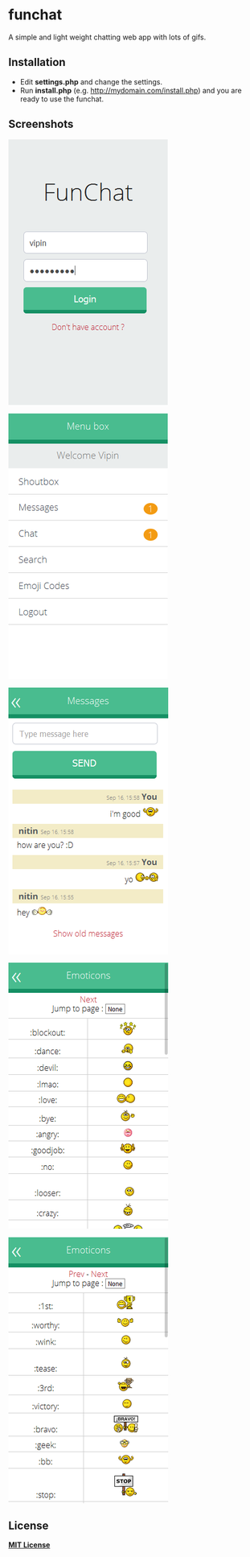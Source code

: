 # funchat
A simple and light weight chatting web app with lots of gifs.

## Installation

* Edit **settings.php** and change the settings.
* Run **install.php** (e.g. http://mydomain.com/install.php) and you are ready to use the funchat.

## Screenshots

![login page](https://github.com/vipinbathaw/funchat/blob/master/screenshots/login-page.png?raw=true)

![menu page](https://github.com/vipinbathaw/funchat/blob/master/screenshots/menu-page.png?raw=true)

![message page](https://github.com/vipinbathaw/funchat/blob/master/screenshots/message-page.png?raw=true)

![emoticon page](https://github.com/vipinbathaw/funchat/blob/master/screenshots/emoticon-page.png?raw=true)

![emoticon page 2](https://github.com/vipinbathaw/funchat/blob/master/screenshots/emoticon-2-page.png?raw=true)


## License

**[MIT License](https://github.com/vipinbathaw/funchat/blob/master/LICENSE)**
